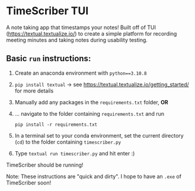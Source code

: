 # TimeScriber TUI
A note taking app that timestamps your notes! Built off of TUI (https://textual.textualize.io/) to create a simple platform for recording meeting minutes and taking notes during usability testing.

## Basic `run` instructions:

1. Create an anaconda environment with `python==3.10.8`
2. `pip install textual` -> see https://textual.textualize.io/getting_started/ for more details
3. Manually add any packages in the `requirements.txt` folder, **OR** 
4. ... navigate to the folder containing `requirements.txt` and run 
    
    `pip install -r requirements.txt`

5. In a terminal set to your conda environment, set the current directory (`cd`) to the folder containing `timescriber.py`
6. Type `textual run timescriber.py` and hit enter :)

TimeScriber should be running!

Note: These instructions are "quick and dirty". I hope to have an `.exe` of TimeScriber soon!
